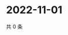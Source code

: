 # 2022-11-01

共 0 条

<!-- BEGIN WEIBO -->
<!-- 最后更新时间 Tue Nov 01 2022 00:26:38 GMT+0800 (China Standard Time) -->

<!-- END WEIBO -->
